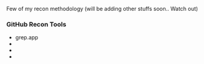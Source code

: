 Few of my recon methodology (will be adding other stuffs soon.. Watch out)

### GitHub Recon Tools

- grep.app
-
-
-
